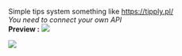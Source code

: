 Simple tips system something like https://tipply.pl/
<br>
*You need to connect your own API*
<br>
**Preview :**
<img src="https://cdn.discordapp.com/attachments/1078069464295297127/1078109106809864292/image.png"></img>

<img src="https://cdn.discordapp.com/attachments/1078069464295297127/1078109916453142598/image.png"></img>
 

